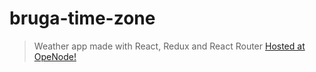 # bruga-time-zone

> Weather app made with React, Redux and React Router
> [Hosted at OpeNode!](https://brugarolas.openode.io/timezone?lat=40.42&lon=-3.7)
